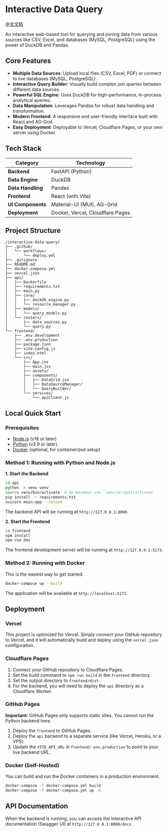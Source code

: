 # Interactive Data Query

[中文文档](./README_zh.md)

An interactive web-based tool for querying and joining data from various sources like CSV, Excel, and databases (MySQL, PostgreSQL) using the power of DuckDB and Pandas.

## Core Features

- **Multiple Data Sources**: Upload local files (CSV, Excel, PDF) or connect to live databases (MySQL, PostgreSQL).
- **Interactive Query Builder**: Visually build complex join queries between different data sources.
- **Powerful SQL Engine**: Uses DuckDB for high-performance, in-process analytical queries.
- **Data Manipulation**: Leverages Pandas for robust data handling and transformation.
- **Modern Frontend**: A responsive and user-friendly interface built with React and AG-Grid.
- **Easy Deployment**: Deployable to Vercel, Cloudflare Pages, or your own server using Docker.

## Tech Stack

| Category          | Technology                               |
| ----------------- | ---------------------------------------- |
| **Backend**       | FastAPI (Python)                         |
| **Data Engine**   | DuckDB                                   |
| **Data Handling** | Pandas                                   |
| **Frontend**      | React (with Vite)                        |
| **UI Components** | Material-UI (MUI), AG-Grid               |
| **Deployment**    | Docker, Vercel, Cloudflare Pages         |

## Project Structure

```
/interactive-data-query/
├── .github/
│   └── workflows/
│       └── deploy.yml
├── .gitignore
├── README.md
├── docker-compose.yml
├── vercel.json
├── api/
│   ├── Dockerfile
│   ├── requirements.txt
│   ├── main.py
│   ├── core/
│   │   ├── duckdb_engine.py
│   │   └── resource_manager.py
│   ├── models/
│   │   └── query_models.py
│   └── routers/
│       ├── data_sources.py
│       └── query.py
└── frontend/
    ├── .env.development
    ├── .env.production
    ├── package.json
    ├── vite.config.js
    ├── index.html
    └── src/
        ├── App.jsx
        ├── main.jsx
        ├── assets/
        ├── components/
        │   ├── DataGrid.jsx
        │   ├── DataSourceManager/
        │   └── QueryBuilder/
        └── services/
            └── apiClient.js
```

## Local Quick Start

### Prerequisites

- [Node.js](https://nodejs.org/) (v18 or later)
- [Python](https://www.python.org/) (v3.9 or later)
- [Docker](https://www.docker.com/) (optional, for containerized setup)

### Method 1: Running with Python and Node.js

**1. Start the Backend**

```bash
cd api
python -m venv venv
source venv/bin/activate  # On Windows use `venv\Scripts\activate`
pip install -r requirements.txt
uvicorn main:app --reload
```

The backend API will be running at `http://127.0.0.1:8000`.

**2. Start the Frontend**

```bash
cd frontend
npm install
npm run dev
```

The frontend development server will be running at `http://127.0.0.1:5173`.

### Method 2: Running with Docker

This is the easiest way to get started.

```bash
docker-compose up --build
```

The application will be available at `http://localhost:5173`.

## Deployment

### Vercel

This project is optimized for Vercel. Simply connect your GitHub repository to Vercel, and it will automatically build and deploy using the `vercel.json` configuration.

### Cloudflare Pages

1.  Connect your GitHub repository to Cloudflare Pages.
2.  Set the build command to `npm run build` in the `frontend` directory.
3.  Set the output directory to `frontend/dist`.
4.  For the backend, you will need to deploy the `api` directory as a Cloudflare Worker.

### GitHub Pages

**Important**: GitHub Pages only supports static sites. You cannot run the Python backend here.

1.  Deploy the `frontend` to GitHub Pages.
2.  Deploy the `api` backend to a separate service (like Vercel, Heroku, or a VPS).
3.  Update the `VITE_API_URL` in `frontend/.env.production` to point to your live backend URL.

### Docker (Self-Hosted)

You can build and run the Docker containers in a production environment.

```bash
docker-compose -f docker-compose.yml build
docker-compose -f docker-compose.yml up -d
```

## API Documentation

When the backend is running, you can access the interactive API documentation (Swagger UI) at `http://127.0.0.1:8000/docs`.

